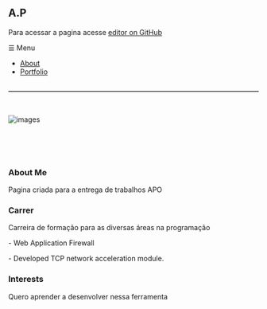 ## A.P 
Para acessar a pagina acesse [editor on GitHub](https://github.com/wellingtonp1533/AulasFaculdadeBarretos/edit/gh-pages/index.md) 


<body>
<table border="1" align="right">
<nav class="nav-bar">
    <div class="nav-container"> 
        <a id="nav-menu" class="nav-menu">☰ Menu</a>
        <ul class="nav-list " id="nav">
            <li> <a href="#" id="tile1"><i class="icon ion-ios7-home-outline"></i> About</a></li>
            <li> <a href="#" id="tile2"><i class="icon ion-ios7-person-outline"></i> Portfolio</a></li>
        </ul>
    </div>
</nav>
</table>
</body>

<br>
<br>
<br>


![images](https://user-images.githubusercontent.com/69487853/90345700-4a9ee700-dff9-11ea-91a1-6d6b4fb83310.jpg)



<br>
<br>
<br>

### About Me

Pagina criada para a entrega de trabalhos APO

### Carrer
<p>Carreira de formação para as diversas áreas na programação</p>
<p>- Web Application Firewall</p>
<p>- Developed TCP network acceleration module.</p>



### Interests
<p>Quero aprender a desenvolver nessa ferramenta</p>

